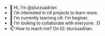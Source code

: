 - 👋 Hi, I’m @sturzuadrian
- 👀 I’m interested in c# projects to learn more. 
- 🌱 I’m currently learning c#. I'm beginer.
- 💞️ I’m looking to collaborate with everyone. :D 
- 📫 How to reach me? On IG: sturzuadrian. 

<!---
sturzuadrian is a ✨ special ✨ repository because its `README.md` (this file) appears on your GitHub profile.
You can click the Preview link to take a look at your changes.
--->
